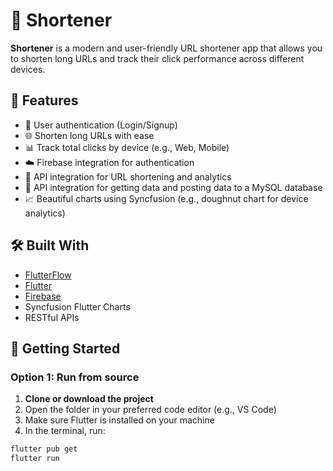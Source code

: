 # 🔗 Shortener

**Shortener** is a modern and user-friendly URL shortener app that allows you to shorten long URLs and track their click performance across different devices.

## 📱 Features

- 🔐 User authentication (Login/Signup)
- 🌐 Shorten long URLs with ease
- 📊 Track total clicks by device (e.g., Web, Mobile)
- ☁️ Firebase integration for authentication
- 🔗 API integration for URL shortening and analytics
- 💾 API integration for getting data and posting data to a MySQL database
- 📈 Beautiful charts using Syncfusion (e.g., doughnut chart for device analytics)

## 🛠️ Built With

- [FlutterFlow](https://flutterflow.io/)
- [Flutter](https://flutter.dev/)
- [Firebase](https://firebase.google.com/)
- Syncfusion Flutter Charts
- RESTful APIs

## 🚀 Getting Started

### Option 1: Run from source

1. **Clone or download the project**
2. Open the folder in your preferred code editor (e.g., VS Code)
3. Make sure Flutter is installed on your machine
4. In the terminal, run:

```bash
flutter pub get
flutter run